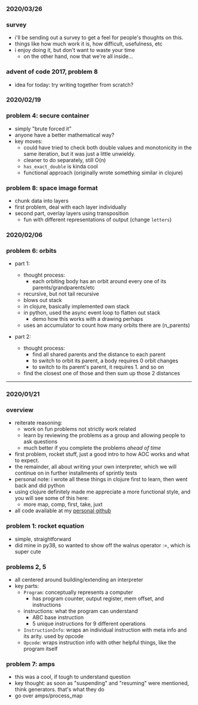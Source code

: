 ### 2020/03/26
### survey
 - i'll be sending out a survey to get a feel for people's thoughts on this.
 - things like how much work it is, how difficult, usefulness, etc
 - i enjoy doing it, but don't want to waste your time
    - on the other hand, now that we're all inside...
### advent of code 2017, problem 8
 - idea for today: try writing together from scratch?


### 2020/02/19
### problem 4: secure container
 - simply "brute forced it"
 - anyone have a better mathematical way?
 - key moves:
    - could have tried to check both double values and monotonicity in the same
    iteration, but it was just a little unwieldy.
    - cleaner to do separately, still O(n)
    - `has_exact_double` is kinda cool
    - functional approach (originally wrote something similar in clojure)
    
    

### problem 8: space image format
 - chunk data into layers
 - first problem, deal with each layer individually
 - second part, overlay layers using transposition
    - fun with different representations of output (change `letters`)


### 2020/02/06
### problem 6: orbits
 - part 1:
     - thought process:
        - each orbiting body has an orbit around every one of its parents/grandparents/etc
     - recursive, but not tail recursive
     - blows out stack
     - in clojure, basically implemented own stack
     - in python, used the async event loop to flatten out stack
         - demo how this works with a drawing perhaps
     - uses an accumulator to count how many orbits there are (n_parents)
     
 - part 2:
    - thought process:
        - find all shared parents and the distance to each parent
        - to switch to orbit its parent, a body requires 0 orbit changes
        - to switch to its parent's parent, it requires 1. and so on
    - find the closest one of those and then sum up those 2 distances
    
---

### 2020/01/21
### overview
 - reiterate reasoning:
     - work on fun problems not strictly work related
     - learn by reviewing the problems as a group and allowing people to ask questions
     - much better if you complete the problems _ahead of time_
 - first problem, rocket stuff, just a good intro to how AOC works and what to expect.
 - the remainder, all about writing your own interpreter, which we will continue
  on in further installments of sprintly tests
 - personal note: i wrote all these things in clojure first to learn, then went back and did python
 - using clojure definitely made me appreciate a more functional style, and you will see some of this here:
    - more map, comp, first, take, juxt
 - all code available at my [personal github](https://github.com/sweettuse/pyaoc2019)


### problem 1: rocket equation
 - simple, straightforward
 - did mine in py38, so wanted to show off the walrus operator :=, which is super cute

### problems 2, 5
 - all centered around building/extending an interpreter
 - key parts:
    - `Program`: conceptually represents a computer
       - has program counter, output register, mem offset, and instructions
    - instructions: what the program can understand
       - ABC base instruction
       - 5 unique instructions for 9 different operations
    - `InstructionInfo`: wraps an individual instruction with meta info and its arity. used by opcode
    - `Opcode`: wraps instruction info with other helpful things, like the program itself


### problem 7: amps
 - this was a cool, if tough to understand question
 - key thought: as soon as "suspending" and "resuming" were mentioned, think generators. that's what they do
 - go over amps/process_map

